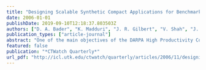 ```yaml
---
title: "Designing Scalable Synthetic Compact Applications for Benchmarking High Productivity Computing Systems"
date: 2006-01-01
publishDate: 2019-09-10T12:18:37.803503Z
authors: ["D. A. Bader", "K. Madduri", "J. R. Gilbert", "V. Shah", "J. Kepner", "T. Meuse", "A. Krishnamurthy"]
publication_types: ["article-journal"]
abstract: "One of the main objectives of the DARPA High Productivity Computing Systems (HPCS) program is to reassess the way we define and measure performance, programmability, portability, robustness and ultimately productivity in the High Performance Computing (HPC) domain. This article describes the Scalable Synthetic Compact Applications (SSCA) benchmark suite, a community product delivered under support of the DARPA HPCS program. The SSCA benchmark suite consists of six benchmarks. The first three SSCA benchmarks are specified and described in this article. The last three are to be developed and will relate to simulation. SSCA #1 Bioinformatics Optimal Pattern Matching stresses integer and character operations (no floating point required) and is compute-limited; SSCA #2 Graph Analysis stresses memory access, uses integer operations, is compute-intensive, and is hard to parallelize on most modern systems; and SSCA #3 Synthetic Aperture Radar Application is computationally taxing, seeks a high rate at which answers are generated, and contains a significant file I/O component. These SSCA benchmarks are envisioned to emerge as complements to current scalable micro-benchmarks and complex real applications to measure high-end productivity and system performance. They are also described in sufficient detail to drive novel HPC programming paradigms, as well as architecture development and testing."
featured: false
publication: "*CTWatch Quarterly*"
url_pdf: "http://icl.utk.edu/ctwatch/quarterly/articles/2006/11/designing-scalable-synthetic-compact-applications-for-benchmarking-high-productivity-computing-systems/"
---
```



